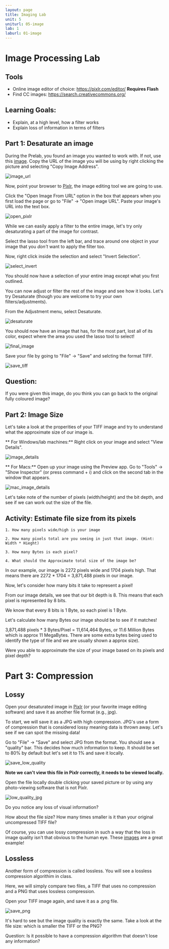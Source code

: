 ```yaml
---
layout: page
title: Imaging Lab
unit: 5
uniturl: 05-image
lab: 1
laburl: 01-image
---
```


Image Processing Lab
====================


Tools
-----
 * Online image editor of choice: https://pixlr.com/editor/ **Requires Flash**
 * Find CC images: https://search.creativecommons.org/

Learning Goals:
---------------
 * Explain, at a high level, how a filter works 
 * Explain loss of information in terms of filters

Part 1: Desaturate an image
---------------------------

During the Prelab, you found an image you wanted to work with. If not, use this [image](https://upload.wikimedia.org/wikipedia/commons/2/2f/There%27s_a_party%3F.jpg). Copy the URL of the image you will be using by right clicking the picture and selecting "Copy Image Address".

![image_url](img_url.png)

Now, point your browser to [Pixlr](https://pixlr.com/editor/), the image editing tool we are going to use.

Click the "Open Image From URL" option in the box that appears when you first load the page or go to "File" -> "Open image URL". Paste your image's URL into the text box.

![open_pixlr](pixlr.png)

While we can easily apply a filter to the entire image, let's try only desaturating a part of the image for contrast.

Select the lasso tool from the left bar, and trace around one object in your image that you *don't* want to apply the filter too.

Now, right click inside the selection and select "Invert Selection". 

![select_invert](invert.png)

You should now have a selection of your entire imag except what you first outlined. 

You can now adjust or filter the rest of the image and see how it looks. Let's try Desaturate (though you are welcome to try your own filters/adjustments).

From the Adjustment menu, select Desaturate.

![desaturate](desaturate.png)

You should now have an image that has, for the most part, lost all of its color, expect where the area you used the lasso tool to select!

![final_image](final_image.png) 

Save your file by going to "File" -> "Save" and selcting the format TIFF.

![save_tiff](save_tiff.png)

Question:
----------
If you were given this image, do you think you can go back to the original fully coloured image?


Part 2: Image Size
------------------

Let's take a look at the properities of your TIFF image and try to understand what the approximate size of our image is.

** For Windows/lab machines:**
Right click on your image and select "View Details". 

![image_details](image_details.png)

** For Macs:**
Open up your image using the Preview app. Go to "Tools" -> "Show Inspector" (or press command + i) and click on the second tab in the window that appears.

![mac_image_details](mac_image_details.png)

Let's take note of the number of pixels (width/height) and the bit depth, and see if we can work out the size of the file.


Activity: Estimate file size from its pixels
---------------------------------------------

	1. How many pixels wide/high is your image

	2. How many pixels total are you seeing in just that image. (Hint: Width * Hieght)

	3. How many Bytes is each pixel?

	4. What should the Approximate total size of the image be?

In our example, our image is 2272 pixels wide and 1704 pixels high. That means there are 2272 * 1704 = 3,871,488  pixels in our image.

Now, let's consider how many bits it take to represent a pixel!

From our image details, we see that our bit depth is 8. This means that each pixel is represented by 8 bits.

We know that every 8 bits is 1 Byte, so each pixel is 1 Byte. 

Let's calculate how many Bytes our image should be to see if it matches!

3,871,488 pixels * 3 Bytes/Pixel = 11,614,464 Bytes, or 11.6 Million Bytes which is approx 11 MegaBytes. There are some extra bytes being used to identify the type of file and we are usually shown a approx size).

Were you able to approximate the size of your image based on its pixels and pixel depth?

Part 3: Compression
===================

Lossy
-----

Open your desaturated image in [Pixlr](https://pixlr.com/editor/) (or your favorite image editing software) and save it as another file format (e.g., jpg).

To start, we will save it as a JPG with high compression. JPG's use a form of compression that is considered lossy meaning data is thrown away. Let's see if we can spot the missing data!

Go to "File" -> "Save" and select JPG from the format. You should see a "quality" bar. This decides how much information to keep. It should be set to 80% by default but let's set it to 1% and save it locally.

![save_low_quality](low_quality_jpg.png)

**Note we can't view this file in Pixlr correctly, it needs to be viewed locally.**

Open the file locally double clicking your saved picture or by using any photo-viewing software that is not Pixlr.

![low_quality_jpg](desaturated_jpg_1.jpg)

Do you notice any loss of visual information?

How about the file size? How many times smaller is it than your original uncompressed TIFF file?

Of course, you can use lossy compression in such a way that the loss in image quality isn't that obvious to the human eye. These [images](https://en.wikipedia.org/wiki/File:Quality_comparison_jpg_vs_saveforweb.jpg) are a great example!

Lossless
--------

Another form of compression is called lossless. You will see a lossless compression algorithim in class.

Here, we will simply compare two files, a TIFF that uses no compression and a PNG that uses lossless compression.

Open your TIFF image again, and save it as a .png file.

![save_png](save_png.png)

It's hard to see but the image quality is exactly the same. Take a look at the file size: which is smaller the TIFF or the PNG?

Question: Is it possible to have a compression algorithm that doesn't lose any information?
